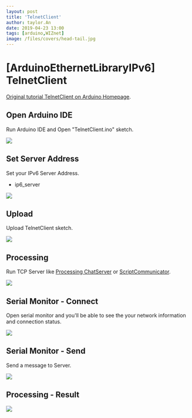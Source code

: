 ```yaml
---
layout: post
title: 'TelnetClient'
author: taylor.An
date: 2019-04-23 13:00
tags: [arduino,WIZnet]
image: /files/covers/head-tail.jpg
---
```


<a id="forkme" href="https://github.com/Wiznet/Ethernet/tree/IPv6"></a>

# [ArduinoEthernetLibraryIPv6] TelnetClient

[Original tutorial TelnetClient on Arduino Homepage](https://www.arduino.cc/en/Tutorial/TelnetClient).

## Open Arduino IDE

Run Arduino IDE and Open "TelnetClient.ino" sketch.

![](https://github.com/Wiznet/Ethernet/wiki/Jpg/IPv6/TelnetClient/1-IDE-Open.JPG)

## Set Server Address

Set your IPv6 Server Address.

* ip6_server

![](https://github.com/Wiznet/Ethernet/wiki/Jpg/IPv6/TelnetClient/2-IDE-SetServerAddress.JPG)

## Upload

Upload TelnetClient sketch.

![](https://github.com/Wiznet/Ethernet/wiki/Jpg/IPv6/TelnetClient/3-IDE-Upload.JPG)

## Processing

Run TCP Server like [Processing ChatServer](http://www.processing.org/) or [ScriptCommunicator](https://sourceforge.net/projects/scriptcommunicator/).

![](https://github.com/Wiznet/Ethernet/wiki/Jpg/IPv6/TelnetClient/4-Processing-ChatServer.JPG)

## Serial Monitor - Connect

Open serial monitor and you'll be able to see the your network information and connection status.

![](https://github.com/Wiznet/Ethernet/wiki/Jpg/IPv6/TelnetClient/5-Serial%20Monitor-Connect.JPG)

## Serial Monitor - Send

Send a message to Server.

![](https://github.com/Wiznet/Ethernet/wiki/Jpg/IPv6/TelnetClient/6-Serial%20Monitor-Send.JPG)

## Processing - Result

![](https://github.com/Wiznet/Ethernet/wiki/Jpg/IPv6/TelnetClient/7-Processing-ChatServer-Received.JPG)

